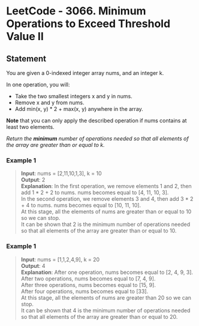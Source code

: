 # LeetCode - 3066. Minimum Operations to Exceed Threshold Value II

## Statement
You are given a 0-indexed integer array nums, and an integer k.

In one operation, you will:

- Take the two smallest integers x and y in nums.
- Remove x and y from nums.
- Add min(x, y) * 2 + max(x, y) anywhere in the array.

**Note** that you can only apply the described operation if nums contains at least two elements.

*Return the **minimum** number of operations needed so that all elements of the array are greater than or equal to k.*


### Example 1
> **Input**: nums = [2,11,10,1,3], k = 10 <br>
**Output**: 2 <br>
**Explanation**: In the first operation, we remove elements 1 and 2, then add 1 * 2 + 2 to nums. nums becomes equal to [4, 11, 10, 3]. <br>
In the second operation, we remove elements 3 and 4, then add 3 * 2 + 4 to nums. nums becomes equal to [10, 11, 10]. <br>
At this stage, all the elements of nums are greater than or equal to 10 so we can stop. <br>
It can be shown that 2 is the minimum number of operations needed so that all elements of the array are greater than or equal to 10.

### Example 1
> **Input**: nums = [1,1,2,4,9], k = 20 <br>
**Output**: 4 <br>
**Explanation**: After one operation, nums becomes equal to [2, 4, 9, 3]. <br>
After two operations, nums becomes equal to [7, 4, 9]. <br>
After three operations, nums becomes equal to [15, 9]. <br>
After four operations, nums becomes equal to [33]. <br>
At this stage, all the elements of nums are greater than 20 so we can stop. <br>
It can be shown that 4 is the minimum number of operations needed so that all elements of the array are greater than or equal to 20.